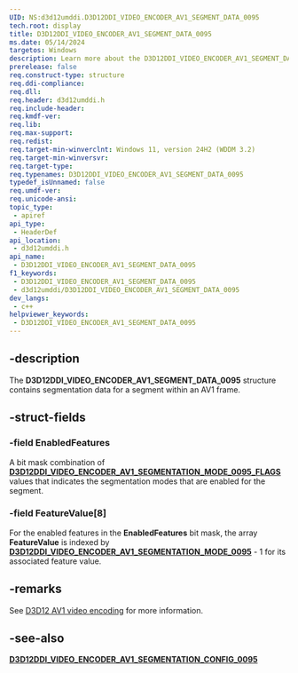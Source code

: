 ```yaml
---
UID: NS:d3d12umddi.D3D12DDI_VIDEO_ENCODER_AV1_SEGMENT_DATA_0095
tech.root: display
title: D3D12DDI_VIDEO_ENCODER_AV1_SEGMENT_DATA_0095
ms.date: 05/14/2024
targetos: Windows
description: Learn more about the D3D12DDI_VIDEO_ENCODER_AV1_SEGMENT_DATA_0095 structure.
prerelease: false
req.construct-type: structure
req.ddi-compliance: 
req.dll: 
req.header: d3d12umddi.h
req.include-header: 
req.kmdf-ver: 
req.lib: 
req.max-support: 
req.redist: 
req.target-min-winverclnt: Windows 11, version 24H2 (WDDM 3.2)
req.target-min-winversvr: 
req.target-type: 
req.typenames: D3D12DDI_VIDEO_ENCODER_AV1_SEGMENT_DATA_0095
typedef_isUnnamed: false
req.umdf-ver: 
req.unicode-ansi: 
topic_type:
 - apiref
api_type:
 - HeaderDef
api_location:
 - d3d12umddi.h
api_name:
 - D3D12DDI_VIDEO_ENCODER_AV1_SEGMENT_DATA_0095
f1_keywords:
 - D3D12DDI_VIDEO_ENCODER_AV1_SEGMENT_DATA_0095
 - d3d12umddi/D3D12DDI_VIDEO_ENCODER_AV1_SEGMENT_DATA_0095
dev_langs:
 - c++
helpviewer_keywords:
 - D3D12DDI_VIDEO_ENCODER_AV1_SEGMENT_DATA_0095
---
```


## -description

The **D3D12DDI_VIDEO_ENCODER_AV1_SEGMENT_DATA_0095** structure contains segmentation data for a segment within an AV1 frame.

## -struct-fields

### -field EnabledFeatures

A bit mask combination of [**D3D12DDI_VIDEO_ENCODER_AV1_SEGMENTATION_MODE_0095_FLAGS**](ne-d3d12umddi-d3d12ddi_video_encoder_av1_segmentation_mode_0095_flags.md) values that indicates the segmentation modes that are enabled for the segment.

### -field FeatureValue[8]

For the enabled features in the **EnabledFeatures** bit mask, the array **FeatureValue** is indexed by [**D3D12DDI_VIDEO_ENCODER_AV1_SEGMENTATION_MODE_0095**](ne-d3d12umddi-d3d12ddi_video_encoder_av1_segmentation_mode_0095.md) - 1 for its associated feature value.

## -remarks

See [D3D12 AV1 video encoding]((/windows-hardware/drivers/display/video-encoding-d3d12-av1)) for more information.

## -see-also

[**D3D12DDI_VIDEO_ENCODER_AV1_SEGMENTATION_CONFIG_0095**](ns-d3d12umddi-d3d12ddi_video_encoder_av1_segmentation_config_0095.md)
